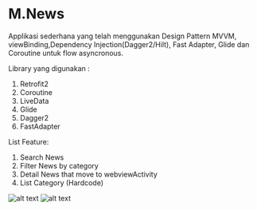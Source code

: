 # M.News
Applikasi sederhana yang telah menggunakan Design Pattern MVVM, viewBinding,Dependency Injection(Dagger2/Hilt), Fast Adapter, Glide dan Coroutine untuk flow asyncronous.

Library yang digunakan : 
1. Retrofit2
2. Coroutine
3. LiveData
4. Glide
5. Dagger2
6. FastAdapter

List Feature: 
1. Search News
2. Filter News by category
3. Detail News that move to webviewActivity
4. List Category (Hardcode)

![alt text](https://i.postimg.cc/mcDwm6tK/Whats-App-Image-2022-11-27-at-18-09-25.jpg[/img][/url])
![alt text](https://i.postimg.cc/K1Qfryvn/Whats-App-Image-2022-11-27-at-18-09-24-1.jpg[/img][/url]) 



